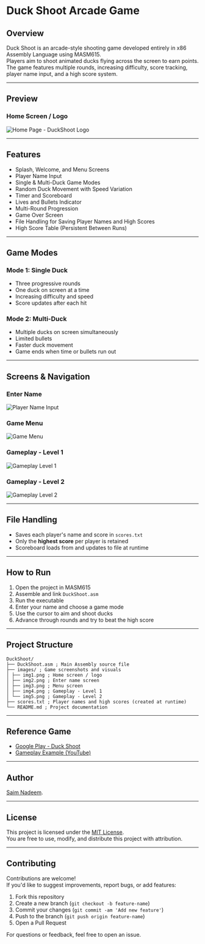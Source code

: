 # Duck Shoot Arcade Game

## Overview
Duck Shoot is an arcade-style shooting game developed entirely in x86 Assembly Language using MASM615.  
Players aim to shoot animated ducks flying across the screen to earn points. The game features multiple rounds, increasing difficulty, score tracking, player name input, and a high score system.

---

## Preview

### Home Screen / Logo
![Home Page - DuckShoot Logo](images/img1.png)

---

## Features

- Splash, Welcome, and Menu Screens  
- Player Name Input  
- Single & Multi-Duck Game Modes  
- Random Duck Movement with Speed Variation  
- Timer and Scoreboard  
- Lives and Bullets Indicator  
- Multi-Round Progression  
- Game Over Screen  
- File Handling for Saving Player Names and High Scores  
- High Score Table (Persistent Between Runs)

---

## Game Modes

### Mode 1: Single Duck
- Three progressive rounds  
- One duck on screen at a time  
- Increasing difficulty and speed  
- Score updates after each hit  

### Mode 2: Multi-Duck
- Multiple ducks on screen simultaneously  
- Limited bullets  
- Faster duck movement  
- Game ends when time or bullets run out  

---

## Screens & Navigation

### Enter Name
![Player Name Input](images/img2.png)

### Game Menu
![Game Menu](images/img3.png)

### Gameplay - Level 1
![Gameplay Level 1](images/img4.png)

### Gameplay - Level 2
![Gameplay Level 2](images/img5.png)

---

## File Handling

- Saves each player's name and score in `scores.txt`  
- Only the **highest score** per player is retained  
- Scoreboard loads from and updates to file at runtime  

---

## How to Run

1. Open the project in MASM615  
2. Assemble and link `DuckShoot.asm`  
3. Run the executable  
4. Enter your name and choose a game mode  
5. Use the cursor to aim and shoot ducks  
6. Advance through rounds and try to beat the high score  

---

## Project Structure
```
DuckShoot/
├── DuckShoot.asm ; Main Assembly source file
├── images/ ; Game screenshots and visuals
│ ├── img1.png ; Home screen / logo
│ ├── img2.png ; Enter name screen
│ ├── img3.png ; Menu screen
│ ├── img4.png ; Gameplay - Level 1
│ └── img5.png ; Gameplay - Level 2
├── scores.txt ; Player names and high scores (created at runtime)
└── README.md ; Project documentation
```

---

## Reference Game

- [Google Play - Duck Shoot](https://play.google.com/store/apps/details?id=com.tingtingstudio.duckshoot)  
- [Gameplay Example (YouTube)](https://www.youtube.com/watch?v=J3sfsP9W048)  

---

## Author

[Saim Nadeem](https://github.com/Saim-Nadeem).

---

## License

This project is licensed under the [MIT License](LICENSE).  
You are free to use, modify, and distribute this project with attribution.

---

## Contributing

Contributions are welcome!  
If you'd like to suggest improvements, report bugs, or add features:

1. Fork this repository  
2. Create a new branch (`git checkout -b feature-name`)  
3. Commit your changes (`git commit -am 'Add new feature'`)  
4. Push to the branch (`git push origin feature-name`)  
5. Open a Pull Request

For questions or feedback, feel free to open an issue.
